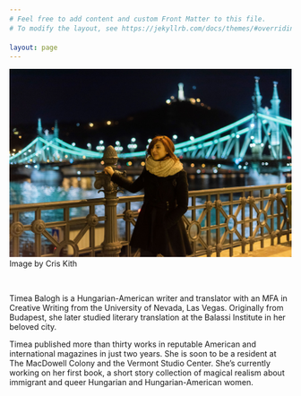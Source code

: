 ```yaml
---
# Feel free to add content and custom Front Matter to this file.
# To modify the layout, see https://jekyllrb.com/docs/themes/#overriding-theme-defaults

layout: page
---
```


![Timi Liberty Bridge](assets/img/main-timi.jpg) Image by Cris Kith

<br>

<p>Timea Balogh is a Hungarian-American writer and translator with an MFA in Creative Writing from the University of Nevada, Las Vegas. Originally from Budapest, she later studied literary translation at the Balassi Institute in her beloved city.</p>


<p>Timea published more than thirty works in reputable American and international magazines in just two years. She is soon to be a resident at The MacDowell Colony and the Vermont Studio Center. She’s currently working on her first book, a short story collection of magical realism about immigrant and queer Hungarian and Hungarian-American women.</p>